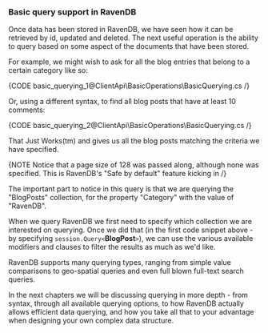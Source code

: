 ﻿
### Basic query support in RavenDB

Once data has been stored in RavenDB, we have seen how it can be retrieved by id, updated and deleted. The next useful operation is the ability to query based on some aspect of the documents that have been stored. 

For example, we might wish to ask for all the blog entries that belong to a certain category like so:

{CODE basic_querying_1@ClientApi\BasicOperations\BasicQuerying.cs /}

Or, using a different syntax, to find all blog posts that have at least 10 comments:

{CODE basic_querying_2@ClientApi\BasicOperations\BasicQuerying.cs /}

That Just Works(tm) and gives us all the blog posts matching the criteria we have specified.

{NOTE Notice that a page size of 128 was passed along, although none was specified. This is RavenDB's "Safe by default" feature kicking in /}

The important part to notice in this query is that we are querying the "BlogPosts" collection, for the property "Category" with the value of "RavenDB".

When we query RavenDB we first need to specify which collection we are interested on querying. Once we did that (in the first code snippet above - by specifying `session.Query<`**BlogPost**`>`), we can use the various available modifiers and clauses to filter the results as much as we'd like.

RavenDB supports many querying types, ranging from simple value comparisons to geo-spatial queries and even full blown full-text search queries.

In the next chapters we will be discussing querying in more depth - from syntax, through all available querying options, to how RavenDB actually allows efficient data querying, and how you take all that to your advantage when designing your own complex data structure.
